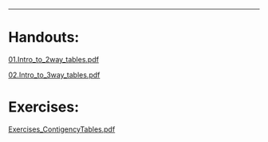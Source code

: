 <!-- -------------------------------------------------------------------------------- -->

<!-- Copyright 2020 Georgios Karagiannis -->

<!-- This file is part of Topics_in_Statistics_Michaelmas_2020 -->
<!-- (Topics in Statistics III/IV (MATH3361/4071) Michaelmas term 2020) -->
<!-- which is the material of the course (Topics in Statistics III/IV (MATH3361/4071) -->
<!-- taught by Georgios P. Katagiannis in the Department of Mathematical Sciences   -->
<!-- in the University of Durham  in Michaelmas term in 2020 -->

<!-- Topics_in_Statistics_Michaelmas_2020 is free software: you can redistribute it and/or modify -->
<!-- it under the terms of the GNU General Public License as published by -->
<!-- the Free Software Foundation version 3 of the License. -->

<!-- Topics_in_Statistics_Michaelmas_2020 is distributed in the hope that it will be useful, -->
<!-- but WITHOUT ANY WARRANTY; without even the implied warranty of -->
<!-- MERCHANTABILITY or FITNESS FOR A PARTICULAR PURPOSE.  See the -->
<!-- GNU General Public License for more details. -->

<!-- You should have received a copy of the GNU General Public License -->
<!-- along with Topics_in_Statistics_Michaelmas_2020 If not, see <http://www.gnu.org/licenses/>. -->

<!-- -------------------------------------------------------------------------------- -->


------------------------------------------------------------------------

# Handouts:


[01.Intro_to_2way_tables.pdf](https://github.com/georgios-stats/Topics_in_Statistics_Michaelmas_2020/blob/master/Contigency_Tables/01.Intro_to_2way_tables.pdf)    

[02.Intro_to_3way_tables.pdf](https://github.com/georgios-stats/Topics_in_Statistics_Michaelmas_2020/blob/master/Contigency_Tables/02.Intro_to_3way_tables.pdf)    


# Exercises:


[Exercises_ContigencyTables.pdf](https://github.com/georgios-stats/Topics_in_Statistics_Michaelmas_2020/blob/master/Contigency_Tables/Exercises_ContigencyTables.pdf) 